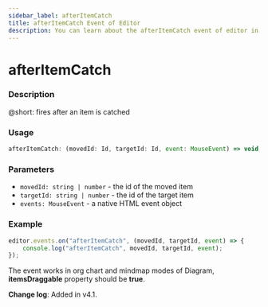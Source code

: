```yaml
---
sidebar_label: afterItemCatch
title: afterItemCatch Event of Editor
description: You can learn about the afterItemCatch event of editor in the documentation of the DHTMLX JavaScript Diagram library. Browse developer guides and API reference, try out code examples and live demos, and download a free 30-day evaluation version of DHTMLX Diagram.
---
```


# afterItemCatch

### Description

@short: fires after an item is catched

### Usage

~~~js
afterItemCatch: (movedId: Id, targetId: Id, event: MouseEvent) => void;
~~~

### Parameters

- `movedId: string | number` - the id of the moved item
- `targetId: string | number` - the id of the target item
- `events: MouseEvent` - a native HTML event object

### Example

~~~js
editor.events.on("afterItemCatch", (movedId, targetId, event) => {
    console.log("afterItemCatch", movedId, targetId, event);
});
~~~

The event works in org chart and mindmap modes of Diagram, **itemsDraggable** property should be **true**.

**Change log**: 
Added in v4.1.

